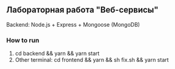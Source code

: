 ## Лабораторная работа "Веб-сервисы"

Backend: Node.js + Express + Mongoose (MongoDB)

### How to run

1. cd backend && yarn && yarn start
2. Other terminal: cd frontend && yarn && sh fix.sh && yarn start
